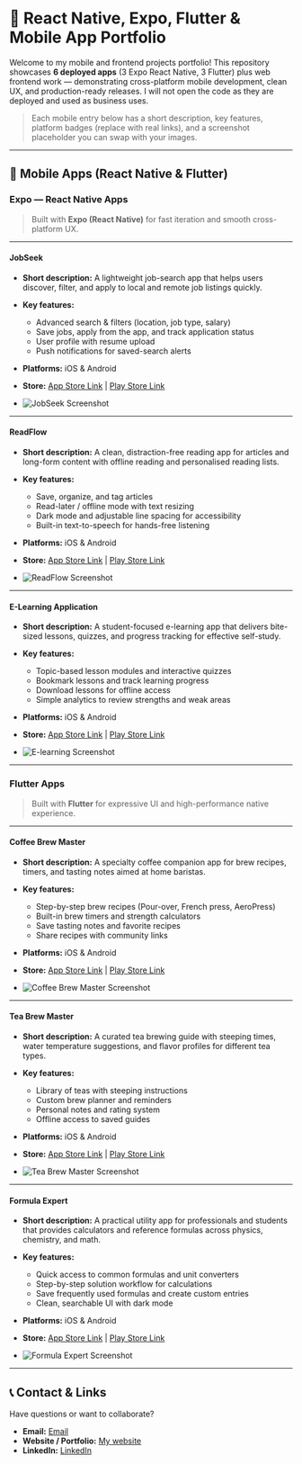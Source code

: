 # 🚀 React Native, Expo, Flutter & Mobile App Portfolio

Welcome to my mobile and frontend projects portfolio! This repository showcases **6 deployed apps** (3 Expo React Native, 3 Flutter) plus web frontend work — demonstrating cross-platform mobile development, clean UX, and production-ready releases. I will not open the code as they are deployed and used as business uses.

> Each mobile entry below has a short description, key features, platform badges (replace with real links), and a screenshot placeholder you can swap with your images.

---

## 📱 Mobile Apps (React Native & Flutter)

### Expo — React Native Apps

> Built with **Expo (React Native)** for fast iteration and smooth cross-platform UX.

---

#### **JobSeek**

* **Short description:** A lightweight job-search app that helps users discover, filter, and apply to local and remote job listings quickly.
* **Key features:**

  * Advanced search & filters (location, job type, salary)
  * Save jobs, apply from the app, and track application status
  * User profile with resume upload
  * Push notifications for saved-search alerts
* **Platforms:** iOS & Android
* **Store:** [App Store Link](#) | [Play Store Link](#)
* ![JobSeek Screenshot](image/app-1.jpeg)

---

#### **ReadFlow**

* **Short description:** A clean, distraction-free reading app for articles and long-form content with offline reading and personalised reading lists.
* **Key features:**

  * Save, organize, and tag articles
  * Read-later / offline mode with text resizing
  * Dark mode and adjustable line spacing for accessibility
  * Built-in text-to-speech for hands-free listening
* **Platforms:** iOS & Android
* **Store:** [App Store Link](#) | [Play Store Link](#)
* ![ReadFlow Screenshot](image/app-2.jpeg)

---

#### **E-Learning Application**

* **Short description:** A student-focused e-learning app that delivers bite-sized lessons, quizzes, and progress tracking for effective self-study.
* **Key features:**

  * Topic-based lesson modules and interactive quizzes
  * Bookmark lessons and track learning progress
  * Download lessons for offline access
  * Simple analytics to review strengths and weak areas
* **Platforms:** iOS & Android
* **Store:** [App Store Link](#) | [Play Store Link](#)
* ![E-learning Screenshot](image/app-3.jpeg)

---

### Flutter Apps

> Built with **Flutter** for expressive UI and high-performance native experience.

---

#### **Coffee Brew Master**

* **Short description:** A specialty coffee companion app for brew recipes, timers, and tasting notes aimed at home baristas.
* **Key features:**

  * Step-by-step brew recipes (Pour-over, French press, AeroPress)
  * Built-in brew timers and strength calculators
  * Save tasting notes and favorite recipes
  * Share recipes with community links
* **Platforms:** iOS & Android
* **Store:** [App Store Link](#) | [Play Store Link](https://play.google.com/store/apps/details?id=com.hasanmd1.coffee_brew_master)
* ![Coffee Brew Master Screenshot](image/app-4.jpeg)

---

#### **Tea Brew Master**

* **Short description:** A curated tea brewing guide with steeping times, water temperature suggestions, and flavor profiles for different tea types.
* **Key features:**

  * Library of teas with steeping instructions
  * Custom brew planner and reminders
  * Personal notes and rating system
  * Offline access to saved guides
* **Platforms:** iOS & Android
* **Store:** [App Store Link](#) | [Play Store Link](https://play.google.com/store/apps/details?id=com.hasanmd1.tea_brew_master)
* ![Tea Brew Master Screenshot](image/app-5.jpeg)

---

#### **Formula Expert**

* **Short description:** A practical utility app for professionals and students that provides calculators and reference formulas across physics, chemistry, and math.
* **Key features:**

  * Quick access to common formulas and unit converters
  * Step-by-step solution workflow for calculations
  * Save frequently used formulas and create custom entries
  * Clean, searchable UI with dark mode
* **Platforms:** iOS & Android
* **Store:** [App Store Link](#) | [Play Store Link](https://play.google.com/store/apps/details?id=com.hasanmd1.formulaxpert)
* ![Formula Expert Screenshot](image/app-6.jpeg)

---

## 📞 Contact & Links

Have questions or want to collaborate?

* **Email:** [Email](mailto:mdzhasancz@gmail.com)
* **Website / Portfolio:** [My website](https://zahids-portfolio.web.app)
* **LinkedIn:** [LinkedIn](https://linkedin.com/in/hasanmd1)
